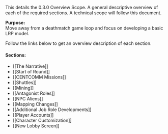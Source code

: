 This details the 0.3.0 Overview Scope. A general descriptive overview of each of the required sections. A technical scope will follow this document.

**Purpose:** <br>Move away from a deathmatch game loop and focus on developing a basic LRP model.

Follow the links below to get an overview description of each section.

#### Sections:
* [[The Narrative]]
* [[Start of Round]]
* [[CENTCOMM Missions]]
* [[Shuttles]]
* [[Mining]]
* [[Antagonist Roles]]
* [[NPC Aliens]]
* [[Mapping Changes]]
* [[Additional Job Role Developments]]
* [[Player Accounts]]
* [[Character Customization]]
* [[New Lobby Screen]]